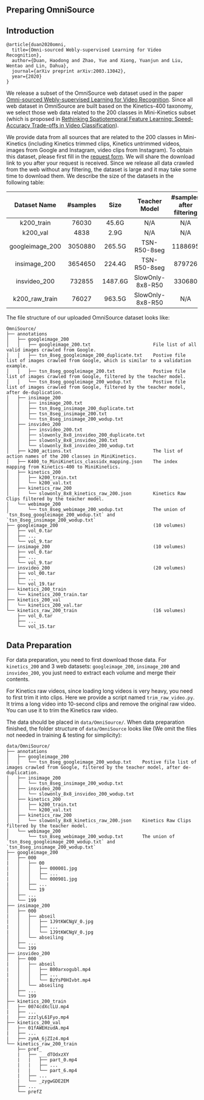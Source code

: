 ## Preparing OmniSource

## Introduction

```
@article{duan2020omni,
  title={Omni-sourced Webly-supervised Learning for Video Recognition},
  author={Duan, Haodong and Zhao, Yue and Xiong, Yuanjun and Liu, Wentao and Lin, Dahua},
  journal={arXiv preprint arXiv:2003.13042},
  year={2020}
}
```

We release a subset of the OmniSource web dataset used in the paper [Omni-sourced Webly-supervised Learning for Video Recognition](https://arxiv.org/abs/2003.13042). Since all web dataset in OmniSource are built based on the Kinetics-400 taxonomy, we select those web data related to the 200 classes in Mini-Kinetics subset (which is proposed in [Rethinking Spatiotemporal Feature Learning: Speed-Accuracy Trade-offs in Video Classification](https://arxiv.org/pdf/1712.04851.pdf)).

We provide data from all sources that are related to the 200 classes in Mini-Kinetics (including Kinetics trimmed clips, Kinetics untrimmed videos, images from Google and Instagram, video clips from Instagram).  To obtain this dataset, please first fill in the [request form](https://docs.google.com/forms/d/e/1FAIpQLSd8_GlmHzG8FcDbW-OEu__G7qLgOSYZpH-i5vYVJcu7wcb_TQ/viewform?usp=sf_link). We will share the download link to you after your request is received. Since we release all data crawled from the web without any filtering, the dataset is large and it may take some time to download them. We describe the size of the datasets in the following table:

|  Dataset Name   | #samples |  Size   |  Teacher Model   | #samples after filtering | #samples similar to k200_val |
| :-------------: | :------: | :-----: | :--------------: | :----------------------: | :--------------------------: |
|   k200_train    |  76030   |  45.6G  |       N/A        |           N/A            |             N/A              |
|    k200_val     |   4838   |  2.9G   |       N/A        |           N/A            |             N/A              |
| googleimage_200 | 3050880  | 265.5G  |   TSN-R50-8seg   |         1188695          |             967              |
|  insimage_200   | 3654650  | 224.4G  |   TSN-R50-8seg   |          879726          |             116              |
|  insvideo_200   |  732855  | 1487.6G | SlowOnly-8x8-R50 |          330680          |             956              |
| k200_raw_train  |  76027   | 963.5G  | SlowOnly-8x8-R50 |           N/A            |             N/A              |

The file structure of our uploaded OmniSource dataset looks like:

```
OmniSource/
├── annotations
│   ├── googleimage_200
│   │   ├── googleimage_200.txt                       File list of all valid images crawled from Google.
│   │   ├── tsn_8seg_googleimage_200_duplicate.txt    Postive file list of images crawled from Google, which is similar to a validation example.
│   │   ├── tsn_8seg_googleimage_200.txt              Postive file list of images crawled from Google, filtered by the teacher model.
│   │   └── tsn_8seg_googleimage_200_wodup.txt        Postive file list of images crawled from Google, filtered by the teacher model, after de-duplication.
│   ├── insimage_200
│   │   ├── insimage_200.txt
│   │   ├── tsn_8seg_insimage_200_duplicate.txt
│   │   ├── tsn_8seg_insimage_200.txt
│   │   └── tsn_8seg_insimage_200_wodup.txt
│   ├── insvideo_200
│   │   ├── insvideo_200.txt
│   │   ├── slowonly_8x8_insvideo_200_duplicate.txt
│   │   ├── slowonly_8x8_insvideo_200.txt
│   │   └── slowonly_8x8_insvideo_200_wodup.txt
│   ├── k200_actions.txt                              The list of action names of the 200 classes in MiniKinetics.
│   ├── K400_to_MiniKinetics_classidx_mapping.json    The index mapping from Kinetics-400 to MiniKinetics.
│   ├── kinetics_200
│   │   ├── k200_train.txt
│   │   └── k200_val.txt
│   ├── kinetics_raw_200
│   │   └── slowonly_8x8_kinetics_raw_200.json        Kinetics Raw Clips filtered by the teacher model.
│   └── webimage_200
│       └── tsn_8seg_webimage_200_wodup.txt           The union of `tsn_8seg_googleimage_200_wodup.txt` and `tsn_8seg_insimage_200_wodup.txt`
├── googleimage_200                                   (10 volumes)
│   ├── vol_0.tar
│   ├── ...
│   └── vol_9.tar
├── insimage_200                                      (10 volumes)
│   ├── vol_0.tar
│   ├── ...
│   └── vol_9.tar
├── insvideo_200                                      (20 volumes)
│   ├── vol_00.tar
│   ├── ...
│   └── vol_19.tar
├── kinetics_200_train
│   └── kinetics_200_train.tar
├── kinetics_200_val
│   └── kinetics_200_val.tar
└── kinetics_raw_200_train                            (16 volumes)
    ├── vol_0.tar
    ├── ...
    └── vol_15.tar
```

## Data Preparation

For data preparation, you need to first download those data. For `kinetics_200` and 3 web datasets: `googleimage_200`, `insimage_200` and `insvideo_200`, you just need to extract each volume and merge their contents.

For Kinetics raw videos, since loading long videos is very heavy, you need to first trim it into clips. Here we provide a script named `trim_raw_video.py`. It trims a long video into 10-second clips and remove the original raw video. You can use it to trim the Kinetics raw video.

The data should be placed in `data/OmniSource/`. When data preparation finished, the folder structure of `data/OmniSource` looks like (We omit the files not needed in training & testing for simplicity):

```
data/OmniSource/
├── annotations
│   ├── googleimage_200
│   │   └── tsn_8seg_googleimage_200_wodup.txt    Postive file list of images crawled from Google, filtered by the teacher model, after de-duplication.
│   ├── insimage_200
│   │   └── tsn_8seg_insimage_200_wodup.txt
│   ├── insvideo_200
│   │   └── slowonly_8x8_insvideo_200_wodup.txt
│   ├── kinetics_200
│   │   ├── k200_train.txt
│   │   └── k200_val.txt
│   ├── kinetics_raw_200
│   │   └── slowonly_8x8_kinetics_raw_200.json    Kinetics Raw Clips filtered by the teacher model.
│   └── webimage_200
│       └── tsn_8seg_webimage_200_wodup.txt       The union of `tsn_8seg_googleimage_200_wodup.txt` and `tsn_8seg_insimage_200_wodup.txt`
├── googleimage_200
│   ├── 000
|   │   ├── 00
|   │   │   ├── 000001.jpg
|   │   │   ├── ...
|   │   │   └── 000901.jpg
|   │   ├── ...
│   │   └──	19
│   ├── ...
│   └── 199
├── insimage_200
│   ├── 000
|   │   ├── abseil
|   │   │   ├── 1J9tKWCNgV_0.jpg
|   │   │   ├── ...
|   │   │   └── 1J9tKWCNgV_0.jpg
│   │   └──	abseiling
│   ├── ...
│   └── 199
├── insvideo_200
│   ├── 000
|   │   ├── abseil
|   │   │   ├── B00arxogubl.mp4
|   │   │   ├── ...
|   │   │   └── BzYsP0HIvbt.mp4
│   │   └──	abseiling
│   ├── ...
│   └── 199
├── kinetics_200_train
│   ├── 0074cdXclLU.mp4
|   ├── ...
|   ├── zzzlyL61Fyo.mp4
├── kinetics_200_val
│   ├── 01fAWEHzudA.mp4
|   ├── ...
|   ├── zymA_6jZIz4.mp4
└── kinetics_raw_200_train
    ├── pref_
    |   ├── ___dTOdxzXY
    |   |   ├──	part_0.mp4
    |   |   ├──	...
    |   |   └──	part_6.mp4
    |   ├── ...
    |   └──	_zygwGDE2EM
    ├── ...
    └── prefZ
```
